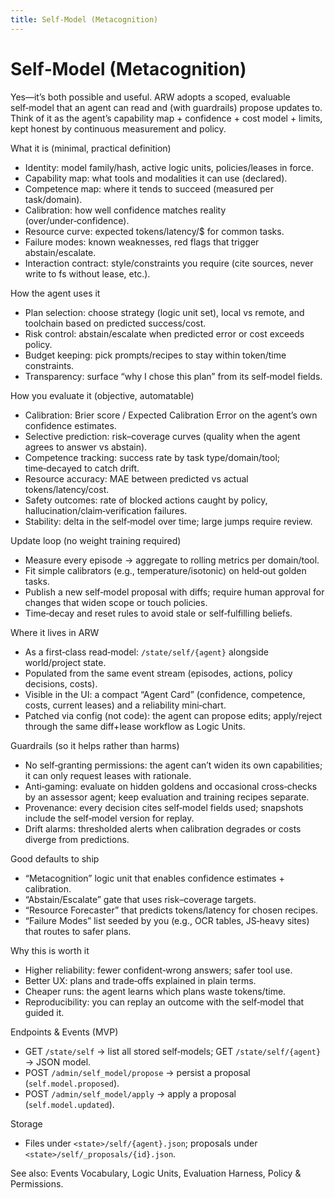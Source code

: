 ```yaml
---
title: Self‑Model (Metacognition)
---
```


# Self‑Model (Metacognition)

Yes—it’s both possible and useful. ARW adopts a scoped, evaluable self‑model that an agent can read and (with guardrails) propose updates to. Think of it as the agent’s capability map + confidence + cost model + limits, kept honest by continuous measurement and policy.

What it is (minimal, practical definition)
- Identity: model family/hash, active logic units, policies/leases in force.
- Capability map: what tools and modalities it can use (declared).
- Competence map: where it tends to succeed (measured per task/domain).
- Calibration: how well confidence matches reality (over/under‑confidence).
- Resource curve: expected tokens/latency/$ for common tasks.
- Failure modes: known weaknesses, red flags that trigger abstain/escalate.
- Interaction contract: style/constraints you require (cite sources, never write to fs without lease, etc.).

How the agent uses it
- Plan selection: choose strategy (logic unit set), local vs remote, and toolchain based on predicted success/cost.
- Risk control: abstain/escalate when predicted error or cost exceeds policy.
- Budget keeping: pick prompts/recipes to stay within token/time constraints.
- Transparency: surface “why I chose this plan” from its self‑model fields.

How you evaluate it (objective, automatable)
- Calibration: Brier score / Expected Calibration Error on the agent’s own confidence estimates.
- Selective prediction: risk–coverage curves (quality when the agent agrees to answer vs abstain).
- Competence tracking: success rate by task type/domain/tool; time‑decayed to catch drift.
- Resource accuracy: MAE between predicted vs actual tokens/latency/cost.
- Safety outcomes: rate of blocked actions caught by policy, hallucination/claim‑verification failures.
- Stability: delta in the self‑model over time; large jumps require review.

Update loop (no weight training required)
- Measure every episode → aggregate to rolling metrics per domain/tool.
- Fit simple calibrators (e.g., temperature/isotonic) on held‑out golden tasks.
- Publish a new self‑model proposal with diffs; require human approval for changes that widen scope or touch policies.
- Time‑decay and reset rules to avoid stale or self‑fulfilling beliefs.

Where it lives in ARW
- As a first‑class read‑model: `/state/self/{agent}` alongside world/project state.
- Populated from the same event stream (episodes, actions, policy decisions, costs).
- Visible in the UI: a compact “Agent Card” (confidence, competence, costs, current leases) and a reliability mini‑chart.
- Patched via config (not code): the agent can propose edits; apply/reject through the same diff+lease workflow as Logic Units.

Guardrails (so it helps rather than harms)
- No self‑granting permissions: the agent can’t widen its own capabilities; it can only request leases with rationale.
- Anti‑gaming: evaluate on hidden goldens and occasional cross‑checks by an assessor agent; keep evaluation and training recipes separate.
- Provenance: every decision cites self‑model fields used; snapshots include the self‑model version for replay.
- Drift alarms: thresholded alerts when calibration degrades or costs diverge from predictions.

Good defaults to ship
- “Metacognition” logic unit that enables confidence estimates + calibration.
- “Abstain/Escalate” gate that uses risk–coverage targets.
- “Resource Forecaster” that predicts tokens/latency for chosen recipes.
- “Failure Modes” list seeded by you (e.g., OCR tables, JS‑heavy sites) that routes to safer plans.

Why this is worth it
- Higher reliability: fewer confident‑wrong answers; safer tool use.
- Better UX: plans and trade‑offs explained in plain terms.
- Cheaper runs: the agent learns which plans waste tokens/time.
- Reproducibility: you can replay an outcome with the self‑model that guided it.

Endpoints & Events (MVP)
- GET `/state/self` → list all stored self‑models; GET `/state/self/{agent}` → JSON model.
- POST `/admin/self_model/propose` → persist a proposal (`self.model.proposed`).
- POST `/admin/self_model/apply` → apply a proposal (`self.model.updated`).

Storage
- Files under `<state>/self/{agent}.json`; proposals under `<state>/self/_proposals/{id}.json`.

See also: Events Vocabulary, Logic Units, Evaluation Harness, Policy & Permissions.
